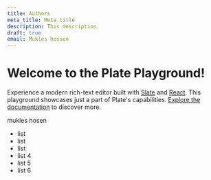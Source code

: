 ```yaml
---
title: Authors
meta_title: Meta title
description: This description.
draft: true
email: Mukles hossen
---
```

# Welcome to the Plate Playground!

Experience a modern rich-text editor built with [Slate](https://slatejs.org) and [React](https://reactjs.org). This playground showcases just a part of Plate's capabilities. [Explore the documentation](/docs) to discover more.

mukles hosen

* list
* list
* list
* list 4
* list 5
* list 6
